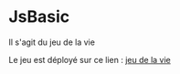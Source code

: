 # JsBasic

Il s'agit du jeu de la vie

Le jeu est déployé sur ce lien : [jeu de la vie](https://fye237.github.io/JsBasic/)

